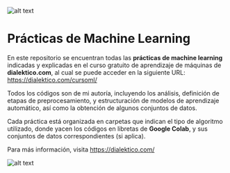 ![alt text](https://dialektico.com/wp-content/uploads/2022/11/MiniLogoW2.jpg)

# Prácticas de Machine Learning
En este repositorio se encuentran todas las **prácticas de machine learning** indicadas y explicadas en el curso gratuito de aprendizaje de máquinas de **dialektico.com**, al cual se puede acceder en la siguiente URL:
https://dialektico.com/cursoml/

Todos los códigos son de mi autoría, incluyendo los análisis, definición de etapas de preprocesamiento, y estructuración de modelos de aprendizaje automático, así como la obtención de algunos conjuntos de datos.

Cada práctica está organizada en carpetas que indican el tipo de algoritmo utilizado, donde yacen los códigos en libretas de **Google Colab**, y sus conjuntos de datos correspondientes (si aplica).

Para más información, visita https://dialektico.com/

![alt text](https://dialektico.com/wp-content/uploads/2022/06/Avatar-Dany.png)
